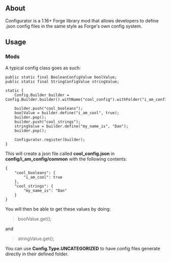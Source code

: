 ## About
Configurator is a 1.16+ Forge library mod that allows developers to define .json config files in the same style as Forge's own config system.

## Usage

### Mods

A typical config class goes as such:

    public static final BooleanConfigValue boolValue;
    public static final StringConfigValue stringValue;
    
    static {
        Config.Builder builder = Config.Builder.builder().withName("cool_config").withFolder("i_am_config").ofType(Config.Type.COMMON);
        
        builder.push("cool_booleans");
        boolValue = builder.define("i_am_cool", true);
        builder.pop();
        builder.push("cool_strings");
        stringValue = builder.define("my_name_is", "Dan");
        builder.pop();
        
        Configurator.register(builder);
    }

This will create a json file called **cool_config.json** in **config/i_am_config/common** with the following contents:

    {
        "cool_booleans": {
            "i_am_cool": true
        },
        "cool_strings": {
            "my_name_is": "Dan"
        }
    }

You will then be able to get these values by doing:

> boolValue.get();

and 

> stringValue.get();


You can use **Config.Type.UNCATEGORIZED** to have config files generate directly in their defined folder.